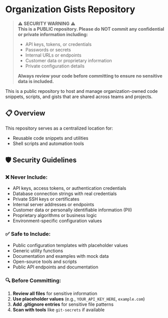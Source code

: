# Organization Gists Repository

> ⚠️ **SECURITY WARNING** ⚠️  
> **This is a PUBLIC repository. Please do NOT commit any confidential or private information including:**
> - API keys, tokens, or credentials
> - Passwords or secrets
> - Internal URLs or endpoints
> - Customer data or proprietary information
> - Private configuration details
> 
> **Always review your code before committing to ensure no sensitive data is included.**

This is a public repository to host and manage organization-owned code snippets, scripts, and gists that are shared across teams and projects.

## 📋 Overview

This repository serves as a centralized location for:
- Reusable code snippets and utilities
- Shell scripts and automation tools


## 🛡️ Security Guidelines

### ❌ Never Include:
- API keys, access tokens, or authentication credentials
- Database connection strings with real credentials
- Private SSH keys or certificates
- Internal server addresses or endpoints
- Customer data or personally identifiable information (PII)
- Proprietary algorithms or business logic
- Environment-specific configuration values

### ✅ Safe to Include:
- Public configuration templates with placeholder values
- Generic utility functions
- Documentation and examples with mock data
- Open-source tools and scripts
- Public API endpoints and documentation

### 🔍 Before Committing:
1. **Review all files** for sensitive information
2. **Use placeholder values** (e.g., `YOUR_API_KEY_HERE`, `example.com`)
3. **Add .gitignore entries** for sensitive file patterns
4. **Scan with tools** like `git-secrets` if available